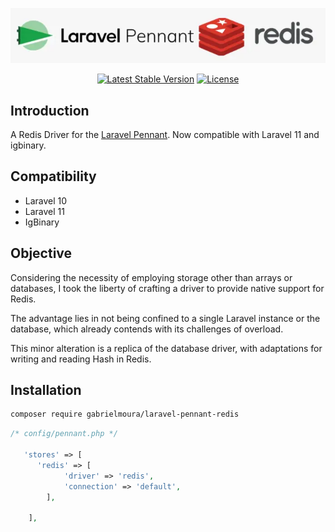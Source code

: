 <p align="center">
<img src="art/art.webp">
</p>

<p align="center">
<a href="https://packagist.org/packages/gabrielmoura/laravel-pennant-redis"><img src="https://img.shields.io/packagist/v/gabrielmoura/laravel-pennant-redis" alt="Latest Stable Version"></a>
<a href="https://packagist.org/packages/gabrielmoura/laravel-pennant-redis"><img src="https://img.shields.io/packagist/l/gabrielmoura/laravel-pennant-redis" alt="License"></a>
</p>

## Introduction

A Redis Driver for the [Laravel Pennant](https://github.com/laravel/pennant).
Now compatible with Laravel 11 and igbinary.

## Compatibility
- Laravel 10
- Laravel 11
- IgBinary

## Objective

Considering the necessity of employing storage other than arrays or databases, I took the liberty of crafting a driver
to provide native support for Redis.

The advantage lies in not being confined to a single Laravel instance or the database, which already contends with its
challenges of overload.

This minor alteration is a replica of the database driver, with adaptations for writing and reading Hash in Redis.

## Installation

```bash
composer require gabrielmoura/laravel-pennant-redis
```

```php
/* config/pennant.php */

   'stores' => [
      'redis' => [
            'driver' => 'redis',
            'connection' => 'default',
        ],

    ],
```
